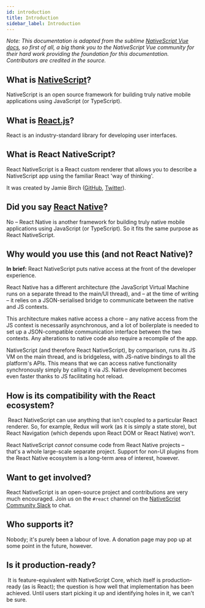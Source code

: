 ```yaml
---
id: introduction
title: Introduction
sidebar_label: Introduction
---
```

<!-- contributors: [shirakaba, rigor789, tjvantoll, charles-salmon] -->

*Note: This documentation is adapted from the sublime [NativeScript Vue docs](https://nativescript-vue.org), so first of all, a big thank you to the NativeScript Vue community for their hard work providing the foundation for this documentation. Contributors are credited in the source.*

<!-- Check the [documentation](https://docusaurus.io) for how to use Docusaurus. -->

## What is [NativeScript](https://www.nativescript.org/)?

NativeScript is an open source framework for building truly native mobile applications using JavaScript (or TypeScript).

## What is [React.js](https://reactjs.org/)?

React is an industry-standard library for developing user interfaces.

## What is React NativeScript?

React NativeScript is a React custom renderer that allows you to describe a NativeScript app using the familiar React 'way of thinking'.

It was created by Jamie Birch ([GitHub](https://github.com/shirakaba), [Twitter](https://twitter.com/LinguaBrowse)).

## Did you say [React Native](https://react-native.org/)?

No – React Native is another framework for building truly native mobile applications using JavaScript (or TypeScript). So it fits the same purpose as React NativeScript.

## Why would you use this (and not React Native)?

**In brief:** React NativeScript puts native access at the front of the developer experience.

React Native has a different architecture (the JavaScript Virtual Machine runs on a separate thread to the main/UI thread), and – at the time of writing – it relies on a JSON-serialised bridge to communicate between the native and JS contexts.

This architecture makes native access a chore – any native access from the JS context is necessarily asynchronous, and a lot of boilerplate is needed to set up a JSON-compatible communication interface between the two contexts. Any alterations to native code also require a recompile of the app.

NativeScript (and therefore React NativeScript), by comparison, runs its JS VM on the main thread, and is bridgeless, with JS-native bindings to all the platform's APIs. This means that we can access native functionality synchronously simply by calling it via JS. Native development becomes even faster thanks to JS facilitating hot reload.

## How is its compatibility with the React ecosystem?
​
React NativeScript can use anything that isn't coupled to a particular React renderer. So, for example, Redux will work (as it is simply a state store), but React Navigation (which depends upon React DOM or React Native) won't.

React NativeScript *cannot* consume code from React Native projects – that's a whole large-scale separate project. Support for non-UI plugins from the React Native ecosystem is a long-term area of interest, however.

## Want to get involved?

React NativeScript is an open-source project and contributions are very much encouraged. Join us on the `#react` channel on the [NativeScript Community Slack](https://www.nativescript.org/slack-invitation-form) to chat.

## Who supports it?

Nobody; it's purely been a labour of love. A donation page may pop up at some point in the future, however.

## Is it production-ready?
​
It is feature-equivalent with NativeScript Core, which itself is production-ready (as is React); the question is how well that implementation has been achieved. Until users start picking it up and identifying holes in it, we can't be sure.